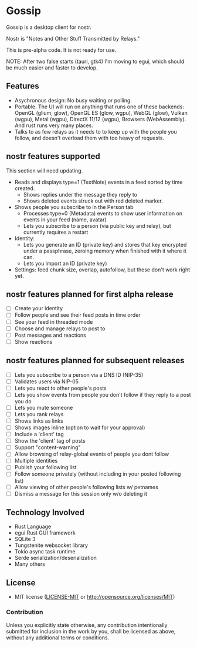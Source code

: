 # Gossip

Gossip is a desktop client for nostr.

Nostr is "Notes and Other Stuff Transmitted by Relays."

This is pre-alpha code. It is not ready for use.

NOTE: After two false starts (tauri, gtk4) I'm moving to egui, which should be much easier
and faster to develop.

## Features

- Asychronous design: No busy waiting or polling.
- Portable. The UI will run on anything that runs one of these backends: OpenGL (glium, glow), OpenGL ES (glow, wgpu), WebGL (glow), Vulkan (wgpu), Metal (wgpu), DirectX 11/12 (wgpu), Browsers (WebAssembly). And rust runs very many places.
- Talks to as few relays as it needs to to keep up with the people you follow, and doesn't overload them with too heavy of requests.

## nostr features supported

This section will need updating.
- Reads and displays type=1 (TextNote) events in a feed sorted by time created.
    - Shows replies under the message they reply to
    - Shows deleted events struck out with red deleted marker.
- Shows people you subscribe to in the Person tab
    - Processes type=0 (Metadata) events to show user information on events in your feed (name, avatar)
    - Lets you subscribe to a person (via public key and relay), but currently requires a restart
- Identity:
    - Lets you generate an ID (private key) and stores that key encrypted under a passphrase, zeroing memory when finished with it where it can.
    - Lets you import an ID (private key)
- Settings: feed chunk size, overlap, autofollow, but these don't work right yet.

## nostr features planned for first alpha release

- [ ] Create your identity
- [ ] Follow people and see their feed posts in time order
- [ ] See your feed in threaded mode
- [ ] Choose and manage relays to post to
- [ ] Post messages and reactions
- [ ] Show reactions

## nostr features planned for subsequent releases

- [ ] Lets you subscribe to a person via a DNS ID (NIP-35)
- [ ] Validates users via NIP-05
- [ ] Lets you react to other people's posts
- [ ] Lets you show events from people you don't follow if they reply to a post you do
- [ ] Lets you mute someone
- [ ] Lets you rank relays
- [ ] Shows links as links
- [ ] Shows images inline (option to wait for your approval)
- [ ] Include a 'client' tag
- [ ] Show the 'client' tag of posts
- [ ] Support "content-warning"
- [ ] Allow browsing of relay-global events of people you dont follow
- [ ] Multiple identities
- [ ] Publish your following list
- [ ] Follow someone privately (without including in your posted following list)
- [ ] Allow viewing of other people's following lists w/ petnames
- [ ] Dismiss a message for this session only w/o deleting it

## Technology Involved

- Rust Language
- egui Rust GUI framework
- SQLite 3
- Tungstenite websocket library
- Tokio async task runtime
- Serde serialization/deserialization
- Many others

## License

 * MIT license ([LICENSE-MIT](LICENSE-MIT) or http://opensource.org/licenses/MIT)

### Contribution

Unless you explicitly state otherwise, any contribution intentionally submitted
for inclusion in the work by you, shall be licensed as above, without any additional
terms or conditions.
